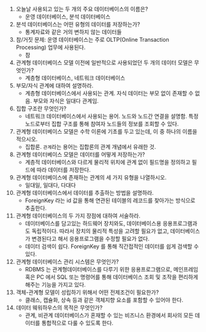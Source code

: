 1. 오늘날 사용되고 있는 두 개의 주요 데이터베이스의 이름은?
   - 운영 데이터베이스, 분석 데이터베이스
2. 분석 데이터베이스는 어떤 유형의 데이터를 저장하는가?
   - 통계자료와 같은 거의 변하지 않는 데이터들
3. 참/거짓 문제: 운영 데이터베이스는 주로 OLTP(Online Transaction Processing) 업무에 사용된다.
   - 참
4. 관계형 데이터베이스 모델 이전에 일반적으로 사용되었던 두 개의 데이터 모델은 무엇인가?
   - 계층형 데이터베이스, 네트워크 데이터베이스
5. 부모/자식 관계에 대하여 설명하라.
   - 계층형 데이터베이스에서 사용되는 관계. 자식 데이터는 부모 없이 존재할 수 없음. 부모와 자식은 일대다 관계임.
6. 집합 구조란 무엇인가?
   - 네트워크 데이터베이스에서 사용되는 용어. 노드와 노드간 연결을 설명함. 특정 노드로부터 집합 구조를 통해 참여자 노드들의 정보를 조회할 수 있다.
7. 관계형 데이터베이스 모델은 수학 이론에 기초를 두고 있는데, 이 중 하나의 이름을 적으시오.
   - 집합론. `관계`라는 용어는 집합론의 관계 개념에서 유래한 것.
8. 관계형 데이터베이스 모델은 데이터를 어떻게 저장하는가?
   - 계층적 데이터베이스와 다르게 물리적 위치에 관계 없이 필드명을 정의하고 필드에 따라 데이터를 저장한다.
9. 관계형 데이터베이스에 존재하는 관계의 세 가지 유형을 나열하시오.
   - 일대일, 일대다, 다대다
10. 관계형 데이터베이스에서 데이터를 추출하는 방법을 설명하라.
    - ForeignKey 라는 id 값을 통해 연관된 테이블의 레코드를 찾아가는 방식으로 추출한다.
11. 관계형 데이터베이스의 두 가지 장점에 대하여 서술하라.
    - 데이터베이스를 담고있는 하드웨어 장치와도, 데이터베이스용 응용프로그램과도 독립적이다. 따라서 장치의 물리적 특성을 고려할 필요가 없고, 데이터베이스가 변경된다고 해서 응용프로그램을 수정할 필요가 없다.
    - 데이터 검색이 쉽다. ForeignKey 를 통해 직간접적인 데이터를 쉽게 검색할 수 있다.
12. 관계형 데이터베이스 관리 시스템은 무엇인가?
    - RDBMS 는 관계형데이터베이스를 다루기 위한 응용프로그램으로, 메인프레임 혹은 PC 에서 SQL 또는 명령어를 통해 데이터베이스 조회 및 조작을 편리하게 해주는 기능을 가지고 있다.
13. 객체-관계형 모델이 성립하기 위해서 어떤 전제조건이 필요한가?
    - 클래스, 캡슐화, 상속 등과 같은 객체지향 요소를 포함할 수 있어야 한다.
14. 데이터 웨워하우스의 목적은 무엇인가?
    - 관계, 비관계 데이터베이스가 혼재할 수 있는 비즈니스 환경에서 회사의 모든 데이터를 통합적으로 다룰 수 있도록 한다.
